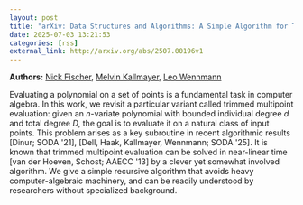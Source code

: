 ```yaml
---
layout: post
title: "arXiv: Data Structures and Algorithms: A Simple Algorithm for Trimmed Multipoint Evaluation"
date: 2025-07-03 13:21:53 
categories: [rss]
external_link: http://arxiv.org/abs/2507.00196v1
---
```


**Authors:** [Nick Fischer](https://dblp.uni-trier.de/search?q=Nick+Fischer), [Melvin Kallmayer](https://dblp.uni-trier.de/search?q=Melvin+Kallmayer), [Leo Wennmann](https://dblp.uni-trier.de/search?q=Leo+Wennmann)

Evaluating a polynomial on a set of points is a fundamental task in computer
algebra. In this work, we revisit a particular variant called trimmed
multipoint evaluation: given an $n$-variate polynomial with bounded individual
degree $d$ and total degree $D$, the goal is to evaluate it on a natural class
of input points. This problem arises as a key subroutine in recent algorithmic
results [Dinur; SODA '21], [Dell, Haak, Kallmayer, Wennmann; SODA '25]. It is
known that trimmed multipoint evaluation can be solved in near-linear time [van
der Hoeven, Schost; AAECC '13] by a clever yet somewhat involved algorithm. We
give a simple recursive algorithm that avoids heavy computer-algebraic
machinery, and can be readily understood by researchers without specialized
background.
